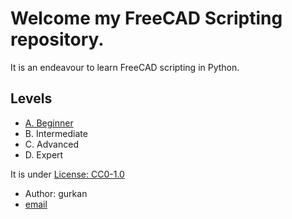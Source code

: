 <h1>Welcome my <strong>FreeCAD Scripting</strong> repository.</h1>
<p>It is an endeavour to learn FreeCAD scripting in Python.</p>

<h2>Levels</h2>
<ul>
    <li><a href = 'A_BEGINNER'>A. Beginner</a></li>
    <li>B. Intermediate</li>
    <li>C. Advanced</li>
    <li>D. Expert</li>
</ul>

<p>It is under <a href = 'https://github.com/gurkansahin28/FreeCADScripting?tab=CC0-1.0-1-ov-file#readme'>License: CC0-1.0</a>
</p>

<p>
    <ul>
        <li>
        Author: gurkan
        </li>
        <li>
        <a href="mailto:gurkansahin28@gmail.com">email</a>        </li>
    </ul>
</p>
